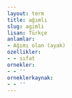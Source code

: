 ```yaml
---
layout: term
title: ağımlı
slug: agimli
lisan: Türkçe
anlamlar:
- Ağımı olan (ayak)
ozellikler:
- - sıfat
ornekler:
- - ''
orneklerkaynak:
- - ''
---
```

